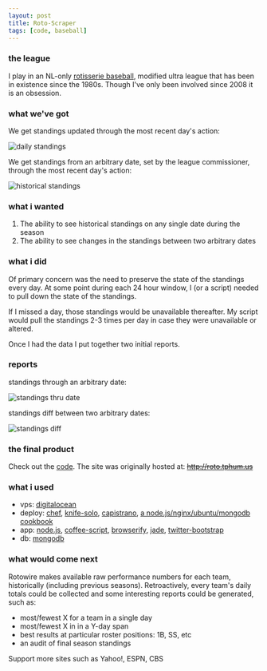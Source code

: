```yaml
---
layout: post
title: Roto-Scraper
tags: [code, baseball]
---
```


### the league
I play in an NL-only [rotisserie baseball][16], modified ultra league that has been in existence since the 1980s. Though I've only been involved since 2008 it is an obsession.

### what we've got

We get standings updated through the most recent day's action:

![daily standings](http://i.imgur.com/rDbKTSW.png "daily standings")

We get standings from an arbitrary date, set by the league commissioner, through the most recent day's action:

![historical standings](http://i.imgur.com/KOCEJ26.png "historical standings")

### what i wanted

1. The ability to see historical standings on any single date during the season
2. The ability to see changes in the standings between two arbitrary dates

### what i did

Of primary concern was the need to preserve the state of the standings every day. At some point during each 24 hour window, I (or a script) needed to pull down the state of the standings.

If I missed a day, those standings would be unavailable thereafter. My script would pull the standings 2-3 times per day in case they were unavailable or altered. 

Once I had the data I put together two initial reports.

### reports

standings through an arbitrary date:

![standings thru date](http://i.imgur.com/gyW76gh.png "standings thru date")

standings diff between two arbitrary dates:

![standings diff](http://i.imgur.com/YgJOFHa.png "standings diff")

### the final product

Check out the [code][14]. The site was originally hosted at: <del>http://roto.tphum.us</del>

### what i used

- vps: [digitalocean][3]
- deploy: [chef][15], [knife-solo][4], [capistrano][5], [a node.js/nginx/ubuntu/mongodb cookbook][6]
- app: [node.js][7], [coffee-script][8], [browserify][9], [jade][10], [twitter-bootstrap][11]
- db: [mongodb][12]

### what would come next

Rotowire makes available raw performance numbers for each team, historically (including previous seasons). Retroactively, every team's daily totals could be collected and some interesting reports could be generated, such as: 
  
  - most/fewest X for a team in a single day
  - most/fewest X in in a Y-day span
  - best results at particular roster positions: 1B, SS, etc
  - an audit of final season standings

Support more sites such as Yahoo!, ESPN, CBS


  [0]: http://www.rotowire.com/
  [1]: https://github.com/tphummel/roto-scraper/blob/master/lib/server/scrape_loop.coffee#L51
  [3]: https://www.digitalocean.com/
  [4]: http://matschaffer.github.io/knife-solo/
  [5]: http://www.capistranorb.com/
  [6]: https://github.com/tphummel/app-base-lnmn
  [7]: http://www.nodejs.org
  [8]: http://coffeescript.org
  [9]: http://browserify.org/
  [10]: http://jade-lang.com/
  [11]: http://getbootstrap.com/
  [12]: http://www.mongodb.org/
  [14]: https://github.com/tphummel/roto-scraper
  [15]: http://www.opscode.com/chef/
  [16]: http://en.wikipedia.org/wiki/Fantasy_baseball#Rotisserie_League_Baseball

